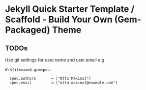 # Jekyll Quick Starter Template / Scaffold - Build Your Own (Gem-Packaged) Theme









## TODOs

Use git settings for user.name and user.email e.g.

in `$filename$.gemspec`:

```
  spec.authors       = ["Otto Maximal"]
  spec.email         = ["otto.maximal@example.com"]
```
